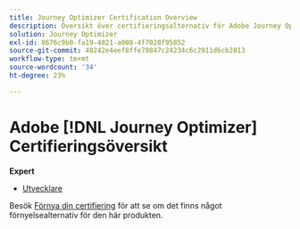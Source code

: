 ```yaml
---
title: Journey Optimizer Certification Overview
description: Översikt över certifieringsalternativ för Adobe Journey Optimizer
solution: Journey Optimizer
exl-id: 8676c9b0-fa19-4821-a008-4f7028f95852
source-git-commit: 48242e4eef8ffe78847c24234c6c2911d6cb2813
workflow-type: tm+mt
source-wordcount: '34'
ht-degree: 23%

---
```


# Adobe [!DNL Journey Optimizer] Certifieringsöversikt

**Expert**

* [Utvecklare](/help/certifications/ajo/ajo-e-developer-23-10.md) <!--AD0-E606-->

Besök [Förnya din certifiering](/help/certifications/renew.md) för att se om det finns något förnyelsealternativ för den här produkten.
